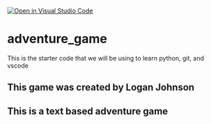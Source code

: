 [![Open in Visual Studio Code](https://classroom.github.com/assets/open-in-vscode-2e0aaae1b6195c2367325f4f02e2d04e9abb55f0b24a779b69b11b9e10269abc.svg)](https://classroom.github.com/online_ide?assignment_repo_id=20156794&assignment_repo_type=AssignmentRepo)
# adventure_game
This is the starter code that we will be using to learn python, git, and vscode

## This game was created by Logan Johnson

## This is a text based adventure game
